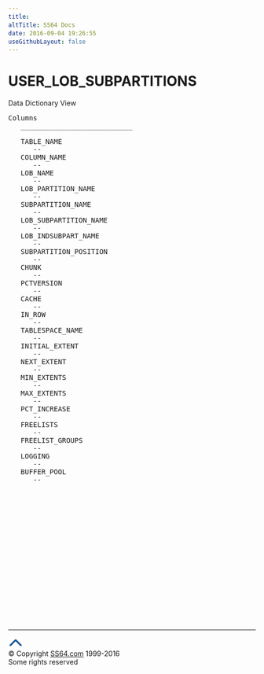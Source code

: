 ```yaml
---
title:
altTitle: SS64 Docs
date: 2016-09-04 19:26:55
useGithubLayout: false
---
```

<!-- #BeginLibraryItem "/Library/head_orad.lbi" --><!-- #EndLibraryItem --><h1>USER_LOB_SUBPARTITIONS </h1><p> Data Dictionary View </p> 
 
<pre>Columns
   ___________________________
 
   TABLE_NAME
      --
   COLUMN_NAME
      --
   LOB_NAME
      --
   LOB_PARTITION_NAME
      --
   SUBPARTITION_NAME
      --
   LOB_SUBPARTITION_NAME
      --
   LOB_INDSUBPART_NAME
      --
   SUBPARTITION_POSITION
      --
   CHUNK
      --
   PCTVERSION
      --
   CACHE
      --
   IN_ROW
      --
   TABLESPACE_NAME
      --
   INITIAL_EXTENT
      --
   NEXT_EXTENT
      --
   MIN_EXTENTS
      --
   MAX_EXTENTS
      --
   PCT_INCREASE
      --
   FREELISTS
      --
   FREELIST_GROUPS
      --
   LOGGING
      --
   BUFFER_POOL
      --

</pre><!-- #BeginLibraryItem "/Library/foot_orad.lbi" --><p><script async="" src="//pagead2.googlesyndication.com/pagead/js/adsbygoogle.js"></script>
<!-- oracle-footer -->
<ins class="adsbygoogle" style="display:inline-block;width:300px;height:250px" data-ad-client="ca-pub-6140977852749469" data-ad-slot="4275490898"></ins>
<script>
(adsbygoogle = window.adsbygoogle || []).push({});
</script></p>
<hr>
<div id="bl" class="footer"><a href="#"><img src="../images/top.png" width="30" height="22" alt="Back to the Top"></a></div>
<div id="br" class="footer, tagline">© Copyright <a href="http://ss64.com/">SS64.com</a> 1999-2016<br>
Some rights reserved</div>
<!-- #EndLibraryItem -->

